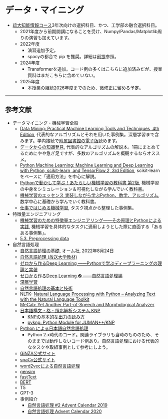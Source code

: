 # データ・マイニング
- [琉大知能情報コース](https://ie.u-ryukyu.ac.jp/~tnal/2025/dm/)3年次向けの選択科目、かつ、工学部の融合選択科目。
  - 2021年度から前期開講になることを受け、Numpy/Pandas/Matplotlib周りの演習も加えています。
  - 2022年度
    - 演習追加予定。
    - spacyの都合で pip を推奨。詳細は[前提](./1-intro/env.md)参照。
  - 2024年度
    - Transformerを追加。コード例の多くはこちらに追加済みだが、授業資料はまだこちらに含めていない。
  - 2025年度
    - 本授業の継続2026年度までのため、微修正に留める予定。

---
## 参考文献
- データマイニング・機械学習全般
  - [Data Mining: Practical Machine Learning Tools and Techniques, 4th Edition](http://www.cs.waikato.ac.nz/ml/weka/book.html), 代表的なアルゴリズムとそれを用いた事例集。深層学習まで含みます。学内接続で[附属図書館の電子版](http://opac.lib.u-ryukyu.ac.jp/opc/xc/openurl/search?rft.isbn=9780128042915)読めます。
  - [データからの知識発見](https://www.amazon.co.jp/dp/459531373X/), 代表的なアルゴリズムの解説本。1冊にまとめてるためにやや急ぎ足ですが、多数のアルゴリズムを概観するならオススメ。
  - [Python Machine Learning: Machine Learning and Deep Learning with Python, scikit-learn, and TensorFlow 2, 3rd Edition](https://www.amazon.co.jp/dp/1789955750), scikit-learnをベースに「適用方法」を中心に解説。
  - [Pythonで動かして学ぶ！あたらしい機械学習の教科書 第2版](https://www.shoeisha.co.jp/book/detail/9784798159911), 機械学習の中身をシミュレーション＆可視化しながら学んでいく教科書。
  - [機械学習のエッセンス 実装しながら学ぶPython、数学、アルゴリズム](https://www.sbcr.jp/product/4797393965/), 数学中心に基礎から学んでいく教科書。
  - [仕事ではじめる機械学習](https://www.oreilly.co.jp/books/9784873118215/), タスク視点から整理した事例集。
- 特徴量エンジニアリング
  - [機械学習のための特徴量エンジニアリング――その原理とPythonによる実践](https://www.oreilly.co.jp/books/9784873118680/), 機械学習を具体的なタスクに適用しようとした際に直面する「あるある事例集」。
  - [5.3. Preprocessing data](https://scikit-learn.org/stable/modules/preprocessing.html)
- 自然言語処理
  - [自然言語処理の基礎](https://www.ohmsha.co.jp/book/9784274229008/), オーム社, 2022年8月24日
  - [自然言語処理 (放送大学教材)](https://www.amazon.co.jp/dp/4595319584/)
  - [ゼロから作るDeep Learning ――Pythonで学ぶディープラーニングの理論と実装](https://www.oreilly.co.jp/books/9784873117584/)
  - [ゼロから作るDeep Learning ❷ ――自然言語処理編](https://www.oreilly.co.jp/books/9784873118369/)
  - [深層学習](https://www.kspub.co.jp/book/detail/1529021.html)
  - [自然言語処理の基本と技術](https://www.shoeisha.co.jp/book/detail/9784798128528)
  - NLTK: [Natural Language Processing with Python – Analyzing Text with the Natural Language Toolkit](https://www.nltk.org/book/)
  - [MeCab: Yet Another Part-of-Speech and Morphological Analyzer](https://taku910.github.io/mecab/)
  - [日本語構文・格・照応解析システム KNP](http://nlp.ist.i.kyoto-u.ac.jp/index.php?KNP)
    - [KNPの基本的な出力の読み方](http://cr.fvcrc.i.nagoya-u.ac.jp/~sasano/knp/format.html)
    - [pyknp: Python Module for JUMAN++/KNP](https://pyknp.readthedocs.io/en/latest/)
  - [Python による日本語自然言語処理](http://www.nltk.org/book-jp/ch12.html)
    - Python 2.x時代のコード。関連ライブラリも当時のもののため、そのままでは動作しないコード例あり。自然言語処理における代表的なタスクや取組事例として参考にしよう。
  - [GiNZA公式サイト](https://megagonlabs.github.io/ginza/)
  - [spaCy公式サイト](https://spacy.io)
  - [word2vecによる自然言語処理](https://www.oreilly.co.jp/books/9784873116839/)
  - [gensim](https://radimrehurek.com/gensim/)
  - [fastText](https://fasttext.cc)
  - [BERT](https://ai.googleblog.com/2018/11/open-sourcing-bert-state-of-art-pre.html)
  - T5
  - GPT-3
  - 事例紹介
    - [自然言語処理 #2 Advent Calendar 2019](https://qiita.com/advent-calendar/2019/nlp2)
    - [自然言語処理 Advent Calendar 2020](https://qiita.com/advent-calendar/2020/nlp)
